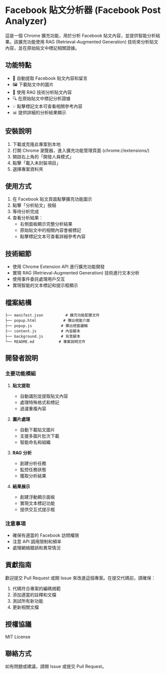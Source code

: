 # Facebook 貼文分析器 (Facebook Post Analyzer)

這是一個 Chrome 擴充功能，用於分析 Facebook 貼文內容，並提供智能分析結果。該擴充功能使用 RAG (Retrieval-Augmented Generation) 技術來分析貼文內容，並在原始貼文中標記相關證據。

## 功能特點

- 📝 自動提取 Facebook 貼文內容和留言
- 🖼️ 下載貼文中的圖片
- 🤖 使用 RAG 技術分析貼文內容
- 🔍 在原始貼文中標記分析證據
- 💡 點擊標記文本可查看相關參考內容
- 📊 提供詳細的分析結果顯示

## 安裝說明

1. 下載或克隆此專案到本地
2. 打開 Chrome 瀏覽器，進入擴充功能管理頁面 (chrome://extensions/)
3. 開啟右上角的「開發人員模式」
4. 點擊「載入未封裝項目」
5. 選擇專案資料夾

## 使用方式

1. 在 Facebook 貼文頁面點擊擴充功能圖示
2. 點擊「分析貼文」按鈕
3. 等待分析完成
4. 查看分析結果：
   - 右側面板顯示完整分析結果
   - 原始貼文中的相關內容會被標記
   - 點擊標記文本可查看詳細參考內容

## 技術細節

- 使用 Chrome Extension API 進行擴充功能開發
- 實現 RAG (Retrieval-Augmented Generation) 技術進行文本分析
- 使用事件委託處理用戶交互
- 實現智能的文本標記和提示框顯示

## 檔案結構

```
├── manifest.json          # 擴充功能配置文件
├── popup.html            # 彈出視窗介面
├── popup.js             # 彈出視窗邏輯
├── content.js           # 內容腳本
├── background.js        # 背景腳本
└── README.md           # 專案說明文件
```

## 開發者說明

### 主要功能模組

1. **貼文提取**
   - 自動識別並提取貼文內容
   - 處理特殊格式和標記
   - 過濾重複內容

2. **圖片處理**
   - 自動下載貼文圖片
   - 支援多圖片批次下載
   - 智能命名和組織

3. **RAG 分析**
   - 創建分析任務
   - 監控任務狀態
   - 獲取分析結果

4. **結果展示**
   - 創建浮動顯示面板
   - 實現文本標記功能
   - 提供交互式提示框

### 注意事項

- 確保有適當的 Facebook 訪問權限
- 注意 API 調用限制和頻率
- 處理網絡錯誤和異常情況

## 貢獻指南

歡迎提交 Pull Request 或開 Issue 來改進這個專案。在提交代碼前，請確保：

1. 代碼符合專案的編碼規範
2. 添加適當的註釋和文檔
3. 測試所有新功能
4. 更新相關文檔

## 授權協議

MIT License

## 聯絡方式

如有問題或建議，請開 Issue 或提交 Pull Request。 